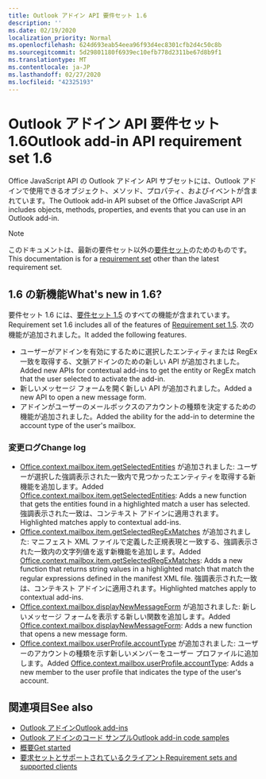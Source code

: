 ```yaml
---
title: Outlook アドイン API 要件セット 1.6
description: ''
ms.date: 02/19/2020
localization_priority: Normal
ms.openlocfilehash: 624d693eab54eea96f93d4ec8301cfb2d4c50c8b
ms.sourcegitcommit: 5d29801180f6939ec10efb778d2311be67d8b9f1
ms.translationtype: MT
ms.contentlocale: ja-JP
ms.lasthandoff: 02/27/2020
ms.locfileid: "42325193"
---
```

# <a name="outlook-add-in-api-requirement-set-16"></a><span data-ttu-id="cedab-102">Outlook アドイン API 要件セット 1.6</span><span class="sxs-lookup"><span data-stu-id="cedab-102">Outlook add-in API requirement set 1.6</span></span>

<span data-ttu-id="cedab-103">Office JavaScript API の Outlook アドイン API サブセットには、Outlook アドインで使用できるオブジェクト、メソッド、プロパティ、およびイベントが含まれています。</span><span class="sxs-lookup"><span data-stu-id="cedab-103">The Outlook add-in API subset of the Office JavaScript API includes objects, methods, properties, and events that you can use in an Outlook add-in.</span></span>

> [!NOTE]
> <span data-ttu-id="cedab-104">このドキュメントは、最新の要件セット以外の[要件セット](/office/dev/add-ins/reference/requirement-sets/outlook-api-requirement-sets)のためのものです。</span><span class="sxs-lookup"><span data-stu-id="cedab-104">This documentation is for a [requirement set](/office/dev/add-ins/reference/requirement-sets/outlook-api-requirement-sets) other than the latest requirement set.</span></span>

## <a name="whats-new-in-16"></a><span data-ttu-id="cedab-105">1.6 の新機能</span><span class="sxs-lookup"><span data-stu-id="cedab-105">What's new in 1.6?</span></span>

<span data-ttu-id="cedab-106">要件セット 1.6 には、[要件セット 1.5](../requirement-set-1.5/outlook-requirement-set-1.5.md) のすべての機能が含まれています。</span><span class="sxs-lookup"><span data-stu-id="cedab-106">Requirement set 1.6 includes all of the features of [Requirement set 1.5](../requirement-set-1.5/outlook-requirement-set-1.5.md).</span></span> <span data-ttu-id="cedab-107">次の機能が追加されました。</span><span class="sxs-lookup"><span data-stu-id="cedab-107">It added the following features.</span></span>

- <span data-ttu-id="cedab-108">ユーザーがアドインを有効にするために選択したエンティティまたは RegEx 一致を取得する、文脈アドインのための新しい API が追加されました。</span><span class="sxs-lookup"><span data-stu-id="cedab-108">Added new APIs for contextual add-ins to get the entity or RegEx match that the user selected to activate the add-in.</span></span>
- <span data-ttu-id="cedab-109">新しいメッセージ フォームを開く新しい API が追加されました。</span><span class="sxs-lookup"><span data-stu-id="cedab-109">Added a new API to open a new message form.</span></span>
- <span data-ttu-id="cedab-110">アドインがユーザーのメールボックスのアカウントの種類を決定するための機能が追加されました。</span><span class="sxs-lookup"><span data-stu-id="cedab-110">Added the ability for the add-in to determine the account type of the user's mailbox.</span></span>

### <a name="change-log"></a><span data-ttu-id="cedab-111">変更ログ</span><span class="sxs-lookup"><span data-stu-id="cedab-111">Change log</span></span>

- <span data-ttu-id="cedab-112">[Office.context.mailbox.item.getSelectedEntities](office.context.mailbox.item.md#methods) が追加されました: ユーザーが選択した強調表示された一致内で見つかったエンティティを取得する新機能を追加します。</span><span class="sxs-lookup"><span data-stu-id="cedab-112">Added [Office.context.mailbox.item.getSelectedEntities](office.context.mailbox.item.md#methods): Adds a new function that gets the entities found in a highlighted match a user has selected.</span></span> <span data-ttu-id="cedab-113">強調表示された一致は、コンテキスト アドインに適用されます。</span><span class="sxs-lookup"><span data-stu-id="cedab-113">Highlighted matches apply to contextual add-ins.</span></span>
- <span data-ttu-id="cedab-114">[Office.context.mailbox.item.getSelectedRegExMatches](office.context.mailbox.item.md#methods) が追加されました: マニフェスト XML ファイルで定義した正規表現と一致する、強調表示された一致内の文字列値を返す新機能を追加します。</span><span class="sxs-lookup"><span data-stu-id="cedab-114">Added [Office.context.mailbox.item.getSelectedRegExMatches](office.context.mailbox.item.md#methods): Adds a new function that returns string values in a highlighted match that match the regular expressions defined in the manifest XML file.</span></span> <span data-ttu-id="cedab-115">強調表示された一致は、コンテキスト アドインに適用されます。</span><span class="sxs-lookup"><span data-stu-id="cedab-115">Highlighted matches apply to contextual add-ins.</span></span>
- <span data-ttu-id="cedab-116">[Office.context.mailbox.displayNewMessageForm](office.context.mailbox.md#methods) が追加されました: 新しいメッセージ フォームを表示する新しい関数を追加します。</span><span class="sxs-lookup"><span data-stu-id="cedab-116">Added [Office.context.mailbox.displayNewMessageForm](office.context.mailbox.md#methods): Adds a new function that opens a new message form.</span></span>
- <span data-ttu-id="cedab-117">[Office.context.mailbox.userProfile.accountType](/javascript/api/outlook/office.userprofile?view=outlook-js-1.6#accounttype) が追加されました: ユーザーのアカウントの種類を示す新しいメンバーをユーザー プロファイルに追加します。</span><span class="sxs-lookup"><span data-stu-id="cedab-117">Added [Office.context.mailbox.userProfile.accountType](/javascript/api/outlook/office.userprofile?view=outlook-js-1.6#accounttype): Adds a new member to the user profile that indicates the type of the user's account.</span></span>

## <a name="see-also"></a><span data-ttu-id="cedab-118">関連項目</span><span class="sxs-lookup"><span data-stu-id="cedab-118">See also</span></span>

- [<span data-ttu-id="cedab-119">Outlook アドイン</span><span class="sxs-lookup"><span data-stu-id="cedab-119">Outlook add-ins</span></span>](../../../outlook/outlook-add-ins-overview.md)
- [<span data-ttu-id="cedab-120">Outlook アドインのコード サンプル</span><span class="sxs-lookup"><span data-stu-id="cedab-120">Outlook add-in code samples</span></span>](https://developer.microsoft.com/outlook/gallery/?filterBy=Outlook,Samples,Add-ins)
- [<span data-ttu-id="cedab-121">概要</span><span class="sxs-lookup"><span data-stu-id="cedab-121">Get started</span></span>](../../../quickstarts/outlook-quickstart.md)
- [<span data-ttu-id="cedab-122">要求セットとサポートされているクライアント</span><span class="sxs-lookup"><span data-stu-id="cedab-122">Requirement sets and supported clients</span></span>](../../requirement-sets/outlook-api-requirement-sets.md)

